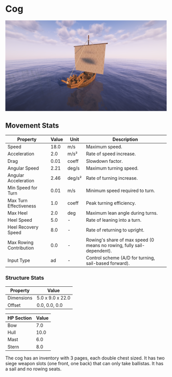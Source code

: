 # Cog

![cog](../../assets/cog.png)

## Movement Stats

| Property                  | Value | Unit    | Description |
|---------------------------|-------|---------|-------------|
| Speed                     | 18.0  | m/s     | Maximum speed. |
| Acceleration              | 2.0   | m/s²    | Rate of speed increase. |
| Drag                      | 0.01  | coeff   | Slowdown factor. |
| Angular Speed             | 2.21  | deg/s   | Maximum turning speed. |
| Angular Acceleration      | 2.46  | deg/s²  | Rate of turning increase. |
| Min Speed for Turn        | 0.01  | m/s     | Minimum speed required to turn. |
| Max Turn Effectiveness    | 1.0   | coeff   | Peak turning efficiency. |
| Max Heel                  | 2.0   | deg     | Maximum lean angle during turns. |
| Heel Speed                | 5.0   | -       | Rate of leaning into a turn. |
| Heel Recovery Speed       | 8.0   | -       | Rate of returning to upright. |
| Max Rowing Contribution   | 0.0   | -       | Rowing's share of max speed (0 means no rowing, fully sail-dependent). |
| Input Type                | ad    | -       | Control scheme (A/D for turning, sail-based forward). |

### Structure Stats

| Property    | Value          |
|-------------|----------------|
| Dimensions  | 5.0 x 9.0 x 22.0 |
| Offset      | 0.0, 0.0, 0.0  |

| HP Section | Value |
|------------|-------|
| Bow        | 7.0  |
| Hull       | 10.0  |
| Mast       | 6.0  |
| Stern      | 8.0  |

The cog has an inventory with 3 pages, each double chest sized. It has two siege weapon slots (one front, one back) that can only take ballistas. It has a sail and no rowing seats.
